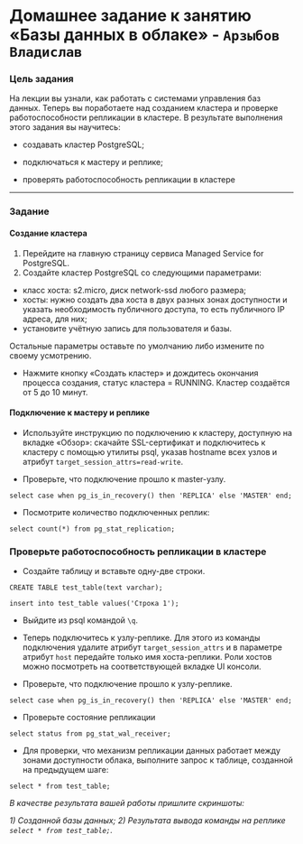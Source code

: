 # Домашнее задание к занятию «Базы данных в облаке»  - `Арзыбов Владислав`


### Цель задания

На лекции вы узнали, как работать с системами управления баз данных. Теперь вы поработаете над созданием кластера и проверке работоспособности репликации в кластере. В результате выполнения этого задания вы научитесь:

* создавать кластер PostgreSQL;

* подключаться к мастеру и реплике;

* проверять работоспособность репликации в кластере


---


### Задание


#### Создание кластера
1. Перейдите на главную страницу сервиса Managed Service for PostgreSQL.
1. Создайте кластер PostgreSQL со следующими параметрами:
- класс хоста: s2.micro, диск network-ssd любого размера;
- хосты: нужно создать два хоста в двух разных зонах доступности и указать необходимость публичного доступа, то есть публичного IP адреса, для них;
- установите учётную запись для пользователя и базы.

Остальные параметры оставьте по умолчанию либо измените по своему усмотрению.

* Нажмите кнопку «Создать кластер» и дождитесь окончания процесса создания, статус кластера = RUNNING. Кластер создаётся от 5 до 10 минут.

#### Подключение к мастеру и реплике 

* Используйте инструкцию по подключению к кластеру, доступную на вкладке «Обзор»: cкачайте SSL-сертификат и подключитесь к кластеру с помощью утилиты psql, указав hostname всех узлов и атрибут ```target_session_attrs=read-write```.

* Проверьте, что подключение прошло к master-узлу.
```
select case when pg_is_in_recovery() then 'REPLICA' else 'MASTER' end;
```
* Посмотрите количество подключенных реплик:
```
select count(*) from pg_stat_replication;
```

### Проверьте работоспособность репликации в кластере

* Создайте таблицу и вставьте одну-две строки.
```
CREATE TABLE test_table(text varchar);
```
```
insert into test_table values('Строка 1');
```

* Выйдите из psql командой ```\q```.

* Теперь подключитесь к узлу-реплике. Для этого из команды подключения удалите атрибут ```target_session_attrs```  и в параметре атрибут ```host``` передайте только имя хоста-реплики. Роли хостов можно посмотреть на соответствующей вкладке UI консоли.

* Проверьте, что подключение прошло к узлу-реплике.
```
select case when pg_is_in_recovery() then 'REPLICA' else 'MASTER' end;
```
* Проверьте состояние репликации
```
select status from pg_stat_wal_receiver;
```

* Для проверки, что механизм репликации данных работает между зонами доступности облака, выполните запрос к таблице, созданной на предыдущем шаге:
```
select * from test_table;
```

*В качестве результата вашей работы пришлите скриншоты:*

*1) Созданной базы данных;*
*2) Результата вывода команды на реплике ```select * from test_table;```.*
